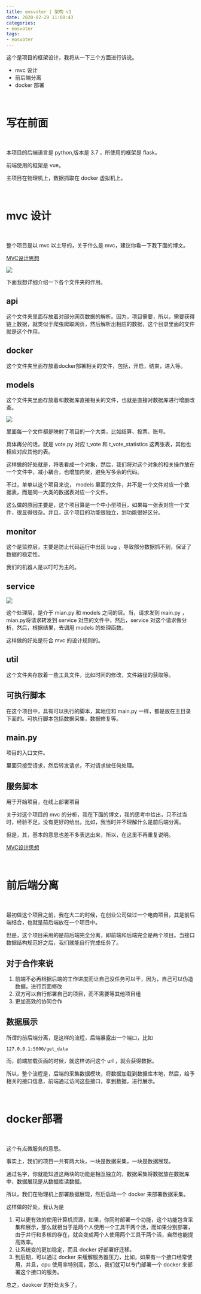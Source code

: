 ```yaml
---
title: eosvoter | 架构 v1
date: 2020-02-29 11:08:43
categories:
- eosvoter
tags:
- eosvoter
---
```

这个是项目的框架设计，我将从一下三个方面进行诉说。

- mvc 设计
- 前后端分离
- docker 部署

<!-- more -->

<br/>

# 写在前面

<br/>

本项目的后端语言是 python,版本是 3.7 ，所使用的框架是 flask。

前端使用的框架是 vue。

主项目在物理机上，数据抓取在 docker 虚拟机上。

<br/>

# mvc 设计

<br/>

整个项目是以 mvc 以主导的，关于什么是 mvc，建议你看一下我下面的博文。

[MVC设计思想](https://benpaodewoniu.github.io/2019/10/06/designthinkings0/)

![](/images/eos_voter/7_0.png)

下面我想详细介绍一下各个文件夹的作用。

## api

这个文件夹里面存放着对部分网页数据的解析。因为，项目需要，所以，需要获得链上数据，就类似于爬虫爬取网页，然后解析出相应的数据，这个目录里面的文件就是这个作用。

## docker

这个文件夹里面存放着docker部署相关的文件，包括，开启，结束，进入等。

## models

这个文件夹里面存放着和数据库直接相关的文件，也就是直接对数据库进行增删改查。

![](/images/eos_voter/7_1.png)

里面每一个文件都是映射了项目的一个大类，比如结算、投票、账号。

具体再分的话，就是 vote.py 对应 t_vote 和 t_vote_statistics 这两张表，其他也相应对应其他的表。

这样做的好处就是，将表看成一个对象，然后，我们将对这个对象的相关操作放在一个文件中，减小耦合，也增加内聚，避免写多余的代码。

不过，单单以这个项目来说， models 里面的文件，并不是一个文件对应一个数据表，而是同一大类的数据表对应一个文件。

这么做的原因主要是，这个项目算是一个中小型项目，如果每一张表对应一个文件，很显得很杂。并且，这个项目的功能很独立，划功能很好区分。

## monitor

这个是监控层，主要是防止代码运行中出现 bug ，导致部分数据抓不到，保证了数据的稳定性。

我们的机器人是以叮叮为主的。

## service

![](/images/eos_voter/7_2.png)

这个处理层，是介于 mian.py 和 models 之间的层。当，请求发到 main.py ，mian.py将请求转发到 service 对应的文件中，然后，service 对这个请求做分析，然后，根据结果，去调用 models 的处理函数。

这样做的好处是符合 mvc 的设计规则的。

## util

这个文件夹存放着一些工具文件，比如时间的修改，文件路径的获取等。

## 可执行脚本

在这个项目中，具有可以执行的脚本，其地位和 main.py 一样，都是放在主目录下面的。可执行脚本包括数据采集，数据修复等。

## main.py

项目的入口文件。

里面只接受请求，然后转发请求，不对请求做任何处理。

## 服务脚本

用于开始项目，在线上部署项目

关于对这个项目的 mvc 的分析，我在下面的博文，我的思考中给出，只不过当时，经验不足，没有更好的给出，比如，我当时并不理解什么是前后端分离。

但是，其，基本的意思也差不多表达出来，所以，在这里不再重复说明。

[MVC设计思想](https://benpaodewoniu.github.io/2019/10/06/designthinkings0/)

<br/>

# 前后端分离

<br/>

最初做这个项目之前，我在大二的时候，在创业公司做过一个电商项目，其是前后端结合，也就是前后端放在一个项目中。

但是，这个项目采用的是前后端完全分离，即前端和后端完全是两个项目。当接口数据结构规范好之后，我们就能自行完成任务了。

## 对于合作来说

1. 前端不必再根据后端的工作进度而让自己没任务可以干，因为，自己可以伪造数据，进行页面修改
2. 双方可以自行部署自己的项目，而不需要等其他项目组
3. 更加高效的协同合作

## 数据展示

所谓的前后端分离，是这样的流程，后端暴露出一个端口，比如

	127.0.0.1:5000/get_data

而，前端加载页面的时候，就这样访问这个 url ，就会获得数据。

所以，整个流程是，后端的采集数据模块，将数据加载到数据库本地，然后，给予相关的接口信息，前端通过访问这些接口，拿到数据，进行展示。

<br/>

# docker部署

<br/>

这个有点微服务的意思。

事实上，我们的项目一共有两大块，一块是数据采集，一块是数据展现。

通过名字，你就能知道这两块的功能是相互独立的，数据采集将数据放在数据库中，数据展现是从数据库读数据。

所以，我们在物理机上部署数据展现，然后启动一个 docker 来部署数据采集。

这样做的好处，我认为是

1. 可以更有效的使用计算机资源，如果，你同时部署一个功能，这个功能包含采集和展示，那么就相当于是两个人使用一个工具干两个活，而如果分别部署，由于并行和多核的存在，就会变成两个人使用两个工具干两个活，自然也能提高效率。
2. 让系统变的更加稳定，而且 docker 好部署好迁移。
3. 到后期，可以通过 docker 来缓解服务器压力，比如，如果有一个接口经常使用，并且，cpu 使用率特别高，那么，我们就可以专门部署一个 docker 来部署这个接口的服务。

总之，daokcer 的好处太多了。




